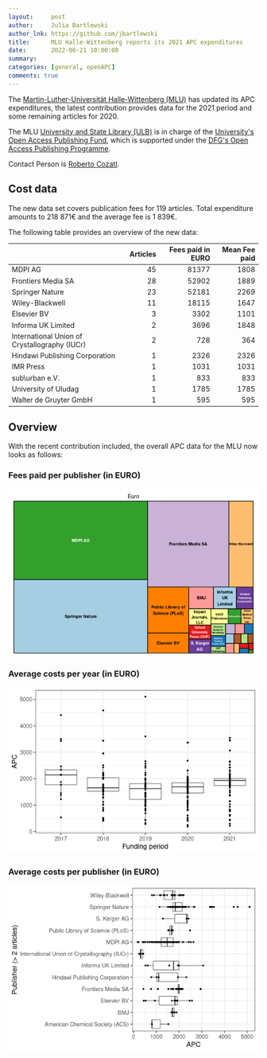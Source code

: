 ```yaml
---
layout:     post
author:     Julia Bartlewski
author_lnk: https://github.com/jbartlewski
title:      MLU Halle-Wittenberg reports its 2021 APC expenditures
date:       2022-06-21 10:00:00
summary:    
categories: [general, openAPC]
comments: true
---
```





The [Martin-Luther-Universität Halle-Wittenberg (MLU)](http://www.uni-halle.de/) has updated its APC expenditures, the latest contribution provides data for the 2021 period and some remaining articles for 2020.

The MLU [University and State Library (ULB)](http://bibliothek.uni-halle.de/info/?lang=en) is in charge of the [University's Open Access Publishing Fund](https://openscience.bibliothek.uni-halle.de/en/publikationsfonds/), which is supported under the [DFG's Open Access Publishing Programme](https://www.dfg.de/en/research_funding/programmes/infrastructure/lis/open_access/infrastructure_funding/index.html#4).

Contact Person is [Roberto Cozatl](mailto:roberto.cozatl@bibliothek.uni-halle.de).

## Cost data



The new data set covers publication fees for 119 articles. Total expenditure amounts to 218 871€ and the average fee is 1 839€.

The following table provides an overview of the new data:


|                                              | Articles| Fees paid in EURO| Mean Fee paid|
|:---------------------------------------------|--------:|-----------------:|-------------:|
|MDPI AG                                       |       45|             81377|          1808|
|Frontiers Media SA                            |       28|             52902|          1889|
|Springer Nature                               |       23|             52181|          2269|
|Wiley-Blackwell                               |       11|             18115|          1647|
|Elsevier BV                                   |        3|              3302|          1101|
|Informa UK Limited                            |        2|              3696|          1848|
|International Union of Crystallography (IUCr) |        2|               728|           364|
|Hindawi Publishing Corporation                |        1|              2326|          2326|
|IMR Press                                     |        1|              1031|          1031|
|sub\urban e.V.                                |        1|               833|           833|
|University of Uludag                          |        1|              1785|          1785|
|Walter de Gruyter GmbH                        |        1|               595|           595|

## Overview

With the recent contribution included, the overall APC data for the MLU now looks as follows:

### Fees paid per publisher (in EURO)

![plot of chunk tree_mlu_2022_06_21_full](/figure/tree_mlu_2022_06_21_full-1.png)

###  Average costs per year (in EURO)

![plot of chunk box_mlu_2022_06_21_year_full](/figure/box_mlu_2022_06_21_year_full-1.png)

###  Average costs per publisher (in EURO)

![plot of chunk box_mlu_2022_06_21_publisher_full](/figure/box_mlu_2022_06_21_publisher_full-1.png)
